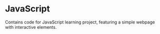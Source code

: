 # JavaScript
Contains code for JavaScript learning project, featuring a simple webpage with interactive elements.
